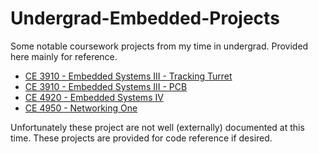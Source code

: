 # Undergrad-Embedded-Projects
Some notable coursework projects from my time in undergrad. Provided here mainly for reference.

- [CE 3910 - Embedded Systems III - Tracking Turret](./CE3910-Embedded-Systems-III/nios/README.md)
- [CE 3910 - Embedded Systems III - PCB](./CE3910-Embedded-Systems-III/PCB_Design/README.md)
- [CE 4920 - Embedded Systems IV](./CE4920-Embedded-Systems-IV/README.md)
- [CE 4950 - Networking One](./CE4950-Networking-One/README.md)

Unfortunately these project are not well (externally) documented at this time. These
projects are provided for code reference if desired.
